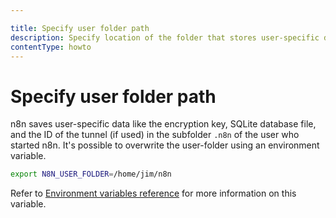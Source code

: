```yaml
---

title: Specify user folder path
description: Specify location of the folder that stores user-specific data. 
contentType: howto
---
```


# Specify user folder path

n8n saves user-specific data like the encryption key, SQLite database file, and
the ID of the tunnel (if used) in the subfolder `.n8n` of the user who started n8n. It's possible to overwrite the user-folder using an environment variable.

```bash
export N8N_USER_FOLDER=/home/jim/n8n
```
Refer to [Environment variables reference](/hosting/configuration/environment-variables/deployment.md) for more information on this variable.
